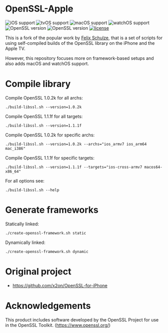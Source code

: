 # OpenSSL-Apple

![iOS support](https://img.shields.io/badge/iOS-11+-blue.svg)
![tvOS support](https://img.shields.io/badge/tvOS-11+-blue.svg)
![macOS support](https://img.shields.io/badge/macOS-10.11+-blue.svg)
![watchOS support](https://img.shields.io/badge/watchOS-4.0+-blue.svg)
![OpenSSL version](https://img.shields.io/badge/OpenSSL-1.1.1f-green.svg)
![OpenSSL version](https://img.shields.io/badge/OpenSSL-1.0.2o-green.svg)
[![license](https://img.shields.io/badge/license-Apache%202.0-lightgrey.svg)](LICENSE)

This is a fork of the popular work by [Felix Schulze](https://github.com/x2on), that is a set of scripts for using self-compiled builds of the OpenSSL library on the iPhone and the Apple TV.

However, this repository focuses more on framework-based setups and also adds macOS and watchOS support.

# Compile library

Compile OpenSSL 1.0.2k for all archs:

```
./build-libssl.sh --version=1.0.2k
```

Compile OpenSSL 1.1.1f for all targets:

```
./build-libssl.sh --version=1.1.1f
```

Compile OpenSSL 1.0.2k for specific archs:

```
./build-libssl.sh --version=1.0.2k --archs="ios_armv7 ios_arm64 mac_i386"
```

Compile OpenSSL 1.1.1f for specific targets:

```
./build-libssl.sh --version=1.1.1f --targets="ios-cross-armv7 macos64-x86_64"
```

For all options see:

```
./build-libssl.sh --help
```

# Generate frameworks

Statically linked:

```
./create-openssl-framework.sh static
```

Dynamically linked:

```
./create-openssl-framework.sh dynamic
```

# Original project

* <https://github.com/x2on/OpenSSL-for-iPhone>

# Acknowledgements

This product includes software developed by the OpenSSL Project for use in the OpenSSL Toolkit. (<https://www.openssl.org/>)
